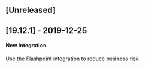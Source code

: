 ## [Unreleased]


## [19.12.1] - 2019-12-25
#### New Integration
Use the Flashpoint integration to reduce business risk.